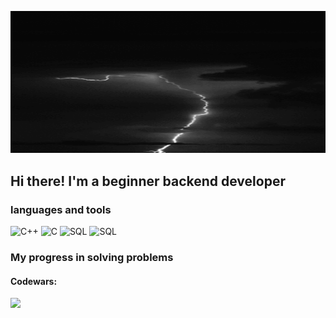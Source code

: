 
[![Header](https://github.com/m1shutbrazil/m1shutbrazil/blob/main/assets/header.gif)]()


## Hi there! I'm a beginner backend developer

### languages and tools
![С++](https://img.shields.io/badge/-C++-090909?style=for-the-badge&logo=C%2b%2b&logoColor=6996CC)
![С](https://img.shields.io/badge/-C-090909?style=for-the-badge&logo=C&logoColor=6996CC)
![SQL](https://img.shields.io/badge/-Sql-090909?style=for-the-badge&logo=mySql&logoColor=00648B)
![SQL](https://img.shields.io/badge/-Git-090909?style=for-the-badge&logo=Git&logoColor=6)

### My progress in solving problems
#### Codewars: 
<img src="https://www.codewars.com/users/m1shutbrazil/badges/large"> </a>

<!--
**m1shutbrazil/m1shutbrazil** is a ✨ _special_ ✨ repository because its `README.md` (this file) appears on your GitHub profile.

Here are some ideas to get you started:

- 🔭 I’m currently working on ...
- 🌱 I’m currently learning ...
- 👯 I’m looking to collaborate on ...
- 🤔 I’m looking for help with ...
- 💬 Ask me about ...
- 📫 How to reach me: ...
- 😄 Pronouns: ...
- ⚡ Fun fact: ...
-->
